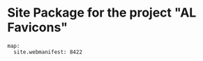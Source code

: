 Site Package for the project "AL Favicons"
==============================================================
    map:
      site.webmanifest: 8422
